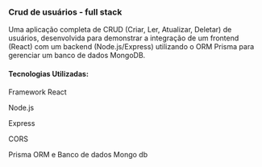 <h3>Crud de usuários - full stack</h3>
<p>Uma aplicação completa de CRUD (Criar, Ler, Atualizar, Deletar) de usuários, desenvolvida para demonstrar a integração de um frontend (React) com um backend (Node.js/Express) utilizando o ORM Prisma para gerenciar um banco de dados MongoDB.</p>

<h4>Tecnologias Utilizadas:</h4>
<p>Framework React</p>
<p>Node.js</p>
<p>Express</p>
<p>CORS</p>
<p>Prisma ORM e Banco de dados Mongo db</p>

